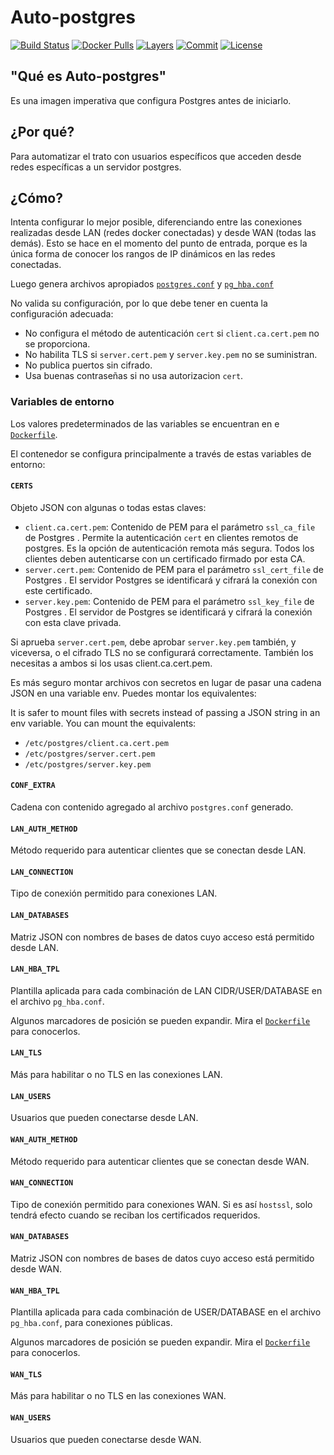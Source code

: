 # Auto-postgres

[![Build Status](https://travis-ci.org/dued/auto-postgres.svg?branch=master)](https://travis-ci.org/dued/auto-postgres)
[![Docker Pulls](https://img.shields.io/docker/pulls/dued/auto-postgres.svg)](https://hub.docker.com/r/dued/auto-postgres)
[![Layers](https://images.microbadger.com/badges/image/dued/auto-postgres.svg)](https://microbadger.com/images/dued/auto-postgres)
[![Commit](https://images.microbadger.com/badges/commit/dued/auto-postgres.svg)](https://microbadger.com/images/dued/auto-postgres)
[![License](https://img.shields.io/github/license/dued/auto-postgres.svg)](https://github.com/dued/auto-postgres/blob/master/LICENSE)

## "Qué es Auto-postgres"

Es una imagen imperativa que configura Postgres antes de iniciarlo.

## ¿Por qué?

Para automatizar el trato con usuarios específicos que acceden desde redes específicas a un servidor postgres.

## ¿Cómo?

Intenta configurar lo mejor posible, diferenciando entre las conexiones realizadas desde LAN (redes docker conectadas) y desde WAN (todas las demás). Esto se hace en el momento del punto de entrada, porque es la única forma de conocer los rangos de IP dinámicos en las redes conectadas.

Luego genera archivos apropiados [`postgres.conf`](https://www.postgresql.org/docs/current/runtime-config.html) y [`pg_hba.conf`](https://www.postgresql.org/docs/current/auth-pg-hba-conf.html)

No valida su configuración, por lo que debe tener en cuenta la configuración adecuada:

- No configura el método de autenticación `cert` si `client.ca.cert.pem` no se proporciona.
- No habilita TLS si `server.cert.pem` y `server.key.pem` no se suministran.
- No publica puertos sin cifrado.
- Usa buenas contraseñas si no usa autorizacion `cert`.

### Variables de entorno

Los valores predeterminados de las variables se encuentran en e [`Dockerfile`][].

El contenedor se configura principalmente a través de estas variables de entorno:

#### `CERTS`

Objeto JSON con algunas o todas estas claves:

- `client.ca.cert.pem`: Contenido de PEM para el parámetro `ssl_ca_file` de Postgres . Permite la autenticación `cert` en clientes remotos de postgres. Es la opción de autenticación remota más segura. Todos los clientes deben autenticarse con un certificado firmado por esta CA.
- `server.cert.pem`: Contenido de PEM para el parámetro `ssl_cert_file` de Postgres . El servidor Postgres se identificará y cifrará la conexión con este certificado.
- `server.key.pem`: Contenido de PEM para el parámetro `ssl_key_file` de Postgres . El servidor de Postgres se identificará y cifrará la conexión con esta clave privada.

Si aprueba `server.cert.pem`, debe aprobar `server.key.pem` también, y viceversa, o el cifrado TLS no se configurará correctamente. También los necesitas a ambos si los usas client.ca.cert.pem.

Es más seguro montar archivos con secretos en lugar de pasar una cadena JSON en una variable env. Puedes montar los equivalentes:

It is safer to mount files with secrets instead of passing a JSON string in an env variable. You can mount the equivalents:

- `/etc/postgres/client.ca.cert.pem`
- `/etc/postgres/server.cert.pem`
- `/etc/postgres/server.key.pem`

#### `CONF_EXTRA`

Cadena con contenido agregado al archivo `postgres.conf` generado.

#### `LAN_AUTH_METHOD`

Método requerido para autenticar clientes que se conectan desde LAN.

#### `LAN_CONNECTION`

Tipo de conexión permitido para conexiones LAN.

#### `LAN_DATABASES`

Matriz JSON con nombres de bases de datos cuyo acceso está permitido desde LAN.

#### `LAN_HBA_TPL`

Plantilla aplicada para cada combinación de LAN CIDR/USER/DATABASE en el archivo `pg_hba.conf`.

Algunos marcadores de posición se pueden expandir. Mira el [`Dockerfile`][] para conocerlos.

#### `LAN_TLS`

Más para habilitar o no TLS en las conexiones LAN.

#### `LAN_USERS`

Usuarios que pueden conectarse desde LAN.


#### `WAN_AUTH_METHOD`

Método requerido para autenticar clientes que se conectan desde WAN.

#### `WAN_CONNECTION`

Tipo de conexión permitido para conexiones WAN. Si es así `hostssl`, solo tendrá efecto cuando se reciban los certificados requeridos.

#### `WAN_DATABASES`

Matriz JSON con nombres de bases de datos cuyo acceso está permitido desde WAN.

#### `WAN_HBA_TPL`

Plantilla aplicada para cada combinación de USER/DATABASE en el archivo `pg_hba.conf`, para conexiones públicas.

Algunos marcadores de posición se pueden expandir. Mira el [`Dockerfile`][] para conocerlos.

#### `WAN_TLS`

Más para habilitar o no TLS en las conexiones WAN.

#### `WAN_USERS`

Usuarios que pueden conectarse desde WAN.

[`Dockerfile`]: https://github.com/dued/auto-postgres/blob/master/Dockerfile
